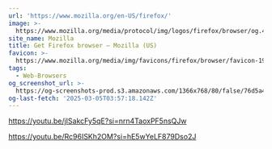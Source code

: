 ```yaml
---
url: 'https://www.mozilla.org/en-US/firefox/'
image: >-
  https://www.mozilla.org/media/protocol/img/logos/firefox/browser/og.4ad05d4125a5.png
site_name: Mozilla
title: Get Firefox browser — Mozilla (US)
favicon: >-
  https://www.mozilla.org/media/img/favicons/firefox/browser/favicon-196x196.59e3822720be.png
tags:
  - Web-Browsers
og_screenshot_url: >-
  https://og-screenshots-prod.s3.amazonaws.com/1366x768/80/false/76d5a4cefd9ca1cce00a1c25e44d03f9ae5956123e8905ff1f8becb35aedeb3b.jpeg
og-last-fetch: '2025-03-05T03:57:18.142Z'
---
```


https://youtu.be/jISakcFy5qE?si=nrn4TaoxPF5nsQJw

https://youtu.be/Rc96ISKh2OM?si=hE5wYeLF879Dso2J
